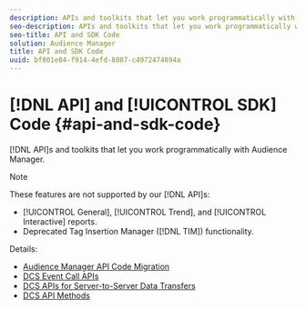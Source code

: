 ```yaml
---
description: APIs and toolkits that let you work programmatically with Audience Manager.
seo-description: APIs and toolkits that let you work programmatically with Audience Manager.
seo-title: API and SDK Code
solution: Audience Manager
title: API and SDK Code
uuid: bf801e84-f914-4efd-8807-c4972474894a
---
```


# [!DNL API] and [!UICONTROL SDK] Code {#api-and-sdk-code}

[!DNL API]s and toolkits that let you work programmatically with Audience Manager.

>[!NOTE]
>
>These features are not supported by our [!DNL API]s:
>
>* [!UICONTROL General], [!UICONTROL Trend], and [!UICONTROL Interactive] reports.
>* Deprecated Tag Insertion Manager ([!DNL TIM]) functionality.

Details:

* [Audience Manager API Code Migration](api-swagger-migration.md)
* [DCS Event Call APIs](dcs-intro/dcs-event-calls/dcs-event-calls.md)
* [DCS APIs for Server-to-Server Data Transfers](dcs-intro/dcs-s2s/dcs-s2s.md)
* [DCS API Methods](dcs-intro/dcs-api-reference/dcs-api-methods.md)
